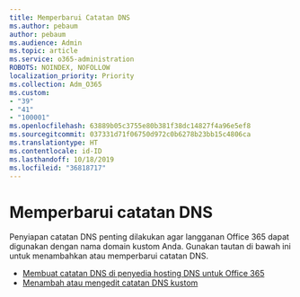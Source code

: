 ```yaml
---
title: Memperbarui Catatan DNS
ms.author: pebaum
author: pebaum
ms.audience: Admin
ms.topic: article
ms.service: o365-administration
ROBOTS: NOINDEX, NOFOLLOW
localization_priority: Priority
ms.collection: Adm_O365
ms.custom:
- "39"
- "41"
- "100001"
ms.openlocfilehash: 63889b05c3755e80b381f38dc14827f4a96e5ef8
ms.sourcegitcommit: 037331d71f06750d972c0b6278b23bb15c4806ca
ms.translationtype: HT
ms.contentlocale: id-ID
ms.lasthandoff: 10/18/2019
ms.locfileid: "36818717"
---
```

# <a name="update-dns-records"></a>Memperbarui catatan DNS

Penyiapan catatan DNS penting dilakukan agar langganan Office 365 dapat digunakan dengan nama domain kustom Anda. Gunakan tautan di bawah ini untuk menambahkan atau memperbarui catatan DNS.
  
- [Membuat catatan DNS di penyedia hosting DNS untuk Office 365](https://docs.microsoft.com/office365/admin/get-help-with-domains/create-dns-records-at-any-dns-hosting-provider)  
- [Menambah atau mengedit catatan DNS kustom](https://docs.microsoft.com/office365/admin/dns/add-or-edit-custom-dns-records)